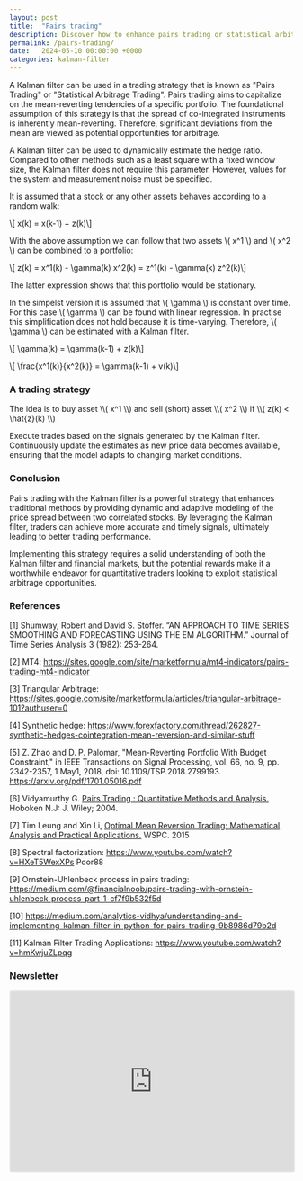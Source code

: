 ```yaml
---
layout: post
title:  "Pairs trading"
description: Discover how to enhance pairs trading or statistical arbitrage strategies using the Kalman filter.
permalink: /pairs-trading/
date:   2024-05-10 00:00:00 +0000
categories: kalman-filter
---
```

A Kalman filter can be used in a trading strategy that is known as "Pairs Trading" or "Statistical Arbitrage Trading".
Pairs trading aims to capitalize on the mean-reverting tendencies of a specific portfolio.
The foundational assumption of this strategy is that the spread of co-integrated instruments is inherently mean-reverting.
Therefore, significant deviations from the mean are viewed as potential opportunities for arbitrage.


A Kalman filter can be used to dynamically estimate the hedge ratio.
Compared to other methods such as a least square with a fixed window size, the Kalman filter does not require this parameter. 
However, values for the system and measurement noise must be specified.

It is assumed that a stock or any other assets behaves according to a random walk:

\\[ x(k) = x(k-1) + z(k)\\]

With the above assumption we can follow that two assets \\( x^1 \\) and \\( x^2 \\) can be combined to a portfolio:

\\[ z(k) = x^1(k) - \gamma(k) x^2(k) = z^1(k) - \gamma(k) z^2(k)\\]

The latter expression shows that this portfolio would be stationary.

In the simpelst version it is assumed that \\( \gamma \\) is constant over time.
For this case \\( \gamma \\) can be found with linear regression.
In practise this simplification does not hold because it is time-varying.
Therefore, \\( \gamma \\) can be estimated with a Kalman filter.




\\[ \gamma(k) = \gamma(k-1) + z(k)\\]


\\[ \frac{x^1(k)}{x^2(k)} = \gamma(k-1) + v(k)\\]


<h3>A trading strategy</h3>
The idea is to buy asset \\( x^1 \\) and sell (short) asset \\( x^2 \\) if \\( z(k) < \hat{z}(k) \\)


Execute trades based on the signals generated by the Kalman filter. Continuously update the estimates as new price data becomes available, ensuring that the model adapts to changing market conditions.

<h3>Conclusion</h3>
Pairs trading with the Kalman filter is a powerful strategy that enhances traditional methods by providing dynamic and adaptive modeling of the price spread between two correlated stocks. By leveraging the Kalman filter, traders can achieve more accurate and timely signals, ultimately leading to better trading performance.

Implementing this strategy requires a solid understanding of both the Kalman filter and financial markets, but the potential rewards make it a worthwhile endeavor for quantitative traders looking to exploit statistical arbitrage opportunities.

<h3>References</h3>
[1] Shumway, Robert and David S. Stoffer. “AN APPROACH TO TIME SERIES SMOOTHING AND FORECASTING USING THE EM ALGORITHM.” Journal of Time Series Analysis 3 (1982): 253-264.

[2] MT4: https://sites.google.com/site/marketformula/mt4-indicators/pairs-trading-mt4-indicator

[3] Triangular Arbitrage: https://sites.google.com/site/marketformula/articles/triangular-arbitrage-101?authuser=0

[4] Synthetic hedge: https://www.forexfactory.com/thread/262827-synthetic-hedges-cointegration-mean-reversion-and-similar-stuff

[5] Z. Zhao and D. P. Palomar, "Mean-Reverting Portfolio With Budget Constraint," in IEEE Transactions on Signal Processing, vol. 66, no. 9, pp. 2342-2357, 1 May1, 2018, doi: 10.1109/TSP.2018.2799193. https://arxiv.org/pdf/1701.05016.pdf

[6] Vidyamurthy G. <a href="https://amzn.to/44Sb6gK" onclick="fathom.trackEvent('Pairs trading - Amazon - Vidyamurthy');">Pairs Trading : Quantitative Methods and Analysis.</a> Hoboken N.J: J. Wiley; 2004.

[7] Tim Leung and Xin Li, <a href="https://amzn.to/3yoY91z" onclick="fathom.trackEvent('Pairs trading - Amazon - Vidyamurthy');">Optimal Mean Reversion Trading: Mathematical Analysis and Practical Applications.</a> WSPC. 2015

[8] Spectral factorization: https://www.youtube.com/watch?v=HXeT5WexXPs Poor88

[9] Ornstein-Uhlenbeck process in pairs trading: https://medium.com/@financialnoob/pairs-trading-with-ornstein-uhlenbeck-process-part-1-cf7f9b532f5d

[10] https://medium.com/analytics-vidhya/understanding-and-implementing-kalman-filter-in-python-for-pairs-trading-9b8986d79b2d

[11] Kalman Filter Trading Applications: https://www.youtube.com/watch?v=hmKwjuZLpqg

<h3>Newsletter</h3>
<iframe src="https://embeds.beehiiv.com/29a6e516-926f-4340-80b5-8d0ce6c3198e" data-test-id="beehiiv-embed" width="100%" height="320" frameborder="0" scrolling="no" style="border-radius: 4px; border: 2px solid #e5e7eb; margin: 0; background-color: transparent;"></iframe>

[jekyll-docs]: https://jekyllrb.com/docs/home
[jekyll-gh]:   https://github.com/jekyll/jekyll
[jekyll-talk]: https://talk.jekyllrb.com/
